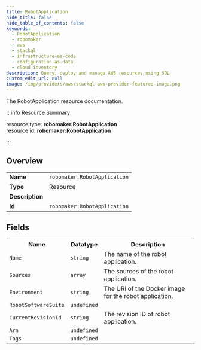 ```yaml
---
title: RobotApplication
hide_title: false
hide_table_of_contents: false
keywords:
  - RobotApplication
  - robomaker
  - aws
  - stackql
  - infrastructure-as-code
  - configuration-as-data
  - cloud inventory
description: Query, deploy and manage AWS resources using SQL
custom_edit_url: null
image: /img/providers/aws/stackql-aws-provider-featured-image.png
---
```

The RobotApplication resource documentation.

:::info Resource Summary

<div class="row">
<div class="providerDocColumn">
<span>resource type:&nbsp;<b>robomaker.RobotApplication</b></span><br />
<span>resource id:&nbsp;<b>robomaker:RobotApplication</b></span><br />
</div>
</div>

:::

## Overview
<table><tbody>
<tr><td><b>Name</b></td><td><code>robomaker.RobotApplication</code></td></tr>
<tr><td><b>Type</b></td><td>Resource</td></tr>
<tr><td><b>Description</b></td><td></td></tr>
<tr><td><b>Id</b></td><td><code>robomaker:RobotApplication</code></td></tr>
</tbody></table>

## Fields
<table><tbody>
<tr><th>Name</th><th>Datatype</th><th>Description</th></tr>
<tr><td><code>Name</code></td><td><code>string</code></td><td>The name of the robot application.</td></tr><tr><td><code>Sources</code></td><td><code>array</code></td><td>The sources of the robot application.</td></tr><tr><td><code>Environment</code></td><td><code>string</code></td><td>The URI of the Docker image for the robot application.</td></tr><tr><td><code>RobotSoftwareSuite</code></td><td><code>undefined</code></td><td></td></tr><tr><td><code>CurrentRevisionId</code></td><td><code>string</code></td><td>The revision ID of robot application.</td></tr><tr><td><code>Arn</code></td><td><code>undefined</code></td><td></td></tr><tr><td><code>Tags</code></td><td><code>undefined</code></td><td></td></tr>
</tbody></table>